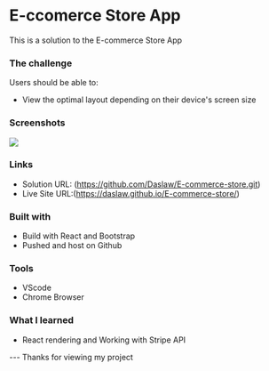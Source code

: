 # E-ccomerce Store App

This is a solution to the E-commerce Store App

### The challenge

Users should be able to:

- View the optimal layout depending on their device's screen size

### Screenshots

![](./)

### Links

- Solution URL: (https://github.com/Daslaw/E-commerce-store.git)
- Live Site URL:(https://daslaw.github.io/E-commerce-store/)

### Built with

- Build with React and Bootstrap 
- Pushed and host on Github
### Tools
- VScode
- Chrome Browser

### What I learned

- React rendering and Working with Stripe API

--- Thanks for viewing my project
